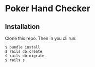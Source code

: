 # Poker Hand Checker

## Installation
Clone this repo. Then in you cli run:
```
$ bundle install
$ rails db:create
$ rails db:migrate
$ rails s
```